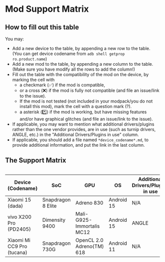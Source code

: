 # Mod Support Matrix

## How to fill out this table

You may:

- Add a new device to the table, by appending a new row to the table. (You can get device codename from `adb shell getprop ro.product.name`)
- Add a new mod to the table, by appending a new column to the table. (Make sure you have modify all the rows to add the column!)
- Fill out the table with the compatibility of the mod on the device, by marking the cell with
    - a checkmark (✅) if the mod is compatible, 
    - or a cross (❌) if the mod is fully not compatible (and file an issue/link to the issue). 
    - If the mod is not tested (not included in your modpack/you do not install this mod), mark the cell with a question mark (?).
    - a asterisk (*️⃣) if the mod is working, but have missing features and/or have graphical glitches (and file an issue/link to the issue).
- If applicable, you may want to mention what additional drivers/plugins rather than the one vendor provides, are in use (such as turnip drivers, ANGLE, etc.) in the "Additional Drivers/Plugins in use" column.
- If applicable, you should add a file named `*device_codename*.md`, to provide additional information, and put the link in the last column.

## The Support Matrix

<div style="overflow-x: auto;">

| **Device (Codename)** | **SoC** | **GPU** | **OS** | **Additional Drivers/Plugins in use** | **MobileGlues** | **Minecraft** | **ModLoader** | **Sodium** | **Iris** | **Indium** | **Xaero's Minimap** | **Xaero's World Map** |  **Create** | **TaCZ** | **[ETF]Entity Texture Features** | **Report** |
|------------------------|---------|---------|--------|--------|-----------------|---------------|---------------|------------|---------|---------------------|----------------------|-------------|-------------|---------------|---------------|---------------|
| Xiaomi 15 (dada) | Snapdragon 8 Elite | Adreno 830 | Android 15 | N/A | 1.1.0.1 | 1.20.1 | Fabric 0.16.10 | ✅(0.5.11) | ✅(1.7.2) | ✅(1.0.34) |  ✅(25.0.0) | ✅(1.39.2) | ✅(fabric-0.5.1-j) | ✅(1.0.2) | ? | [dada.md](https://github.com/Swung0x48/MobileGlues-release/blob/main/DeviceReports/dada.md) |
| vivo X200 Pro (PD2405) | Dimensity 9400 | Mali-G925-Immortalis MC12 | Android 15 | ANGLE | 1.1.0.1 | 1.20.1 | Fabric 0.16.10 | ✅(0.5.11) | ✅(1.7.5) | ✅(1.0.36) | ✅(25.0.0) | ✅(1.39.4) | ✅(fabric-0.5.1-j)<sup>1<sup> | ✅(1.0.2) | ? | [PD2405.md](https://github.com/Swung0x48/MobileGlues-release/blob/main/DeviceReports/PD2405.md) |
| Xiaomi Mi CC9 Pro (tucana) | Snapdragon 730G | OpenCL 2.0 Adreno(TM) 618 | Android 11 | N/A | 1.1.0.1 | 1.21.4 | Fabric 0.16.10 | ✅(0.6.6) | ✅(1.8.5) | ? | ✅(25.0.0) | ✅(1.39.2) | ? | ? | ✅(6.2.10) | [tucana.md](https://github.com/Swung0x48/MobileGlues-release/blob/main/DeviceReports/tucana.md) |
<div>
